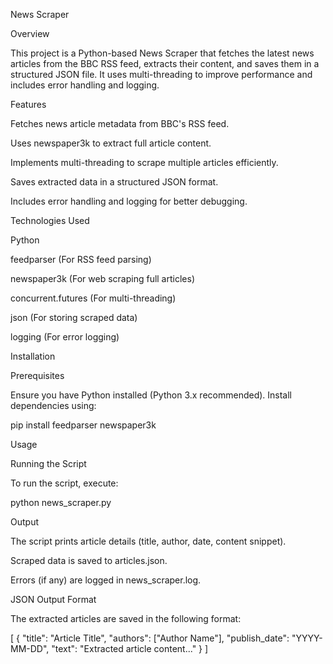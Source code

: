 News Scraper

Overview

This project is a Python-based News Scraper that fetches the latest news articles from the BBC RSS feed, extracts their content, and saves them in a structured JSON file. It uses multi-threading to improve performance and includes error handling and logging.

Features

Fetches news article metadata from BBC's RSS feed.

Uses newspaper3k to extract full article content.

Implements multi-threading to scrape multiple articles efficiently.

Saves extracted data in a structured JSON format.

Includes error handling and logging for better debugging.

Technologies Used

Python

feedparser (For RSS feed parsing)

newspaper3k (For web scraping full articles)

concurrent.futures (For multi-threading)

json (For storing scraped data)

logging (For error logging)

Installation

Prerequisites

Ensure you have Python installed (Python 3.x recommended). Install dependencies using:

pip install feedparser newspaper3k

Usage

Running the Script

To run the script, execute:

python news_scraper.py

Output

The script prints article details (title, author, date, content snippet).

Scraped data is saved to articles.json.

Errors (if any) are logged in news_scraper.log.

JSON Output Format

The extracted articles are saved in the following format:

[
  {
    "title": "Article Title",
    "authors": ["Author Name"],
    "publish_date": "YYYY-MM-DD",
    "text": "Extracted article content..."
  }
]